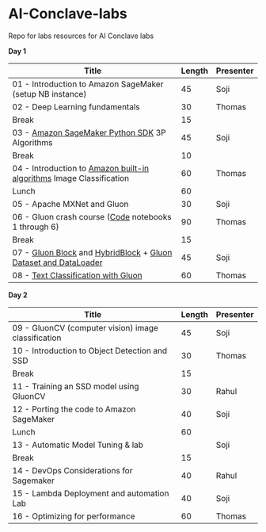 # AI-Conclave-labs

Repo for labs resources for AI Conclave labs


**Day 1**

| Title                                             | Length | Presenter |
|---------------------------------------------------|--------|-----------|
| 01 - Introduction to Amazon SageMaker (setup NB instance) | 45 | Soji |
| 02 - Deep Learning fundamentals | 30 | Thomas |
| Break | 15 |  |
| 03 - [Amazon SageMaker Python SDK](https://github.com/cyrusmvahid/sagemaker-demos) 3P Algorithms | 45 | Soji |
| Break | 10 |  |
| 04 - Introduction to [Amazon built-in algorithms](https://github.com/awslabs/amazon-sagemaker-examples) Image Classification | 60 | Thomas |
| Lunch | 60 |  |
| 05 - Apache MXNet and Gluon | 30 | Soji |
| 06 - Gluon crash course ([Code](https://github.com/ThomasDelteil/DeepLearningWithMXNetGluon) notebooks 1 through 6) | 90 | Thomas |
| Break | 15 |  |
| 07 - [Gluon Block](https://mxnet.incubator.apache.org/tutorials/gluon/hybrid.html) and [HybridBlock](https://gluon.mxnet.io/chapter07_distributed-learning/hybridize.html) + [Gluon Dataset and DataLoader](https://mxnet.incubator.apache.org/tutorials/gluon/datasets.html) | 45 | Soji |
| 08 - [Text Classification with Gluon](text-classification-lab) | 60 | Thomas |

**Day 2**

| Title                                             | Length | Presenter |
|---------------------------------------------------|--------|-----------|
| 09 - GluonCV (computer vision) image classification    | 45     | Soji      |
| 10 - Introduction to Object Detection and SSD          | 30     | Thomas    |
| Break | 15 |  |
| 11 - Training an SSD model using GluonCV               | 30     | Rahul     |
| 12 - Porting the code to Amazon SageMaker              | 40     | Soji      |
| Lunch                                             | 60     |           |
| 13 - Automatic Model Tuning & lab                      |        | Soji      |
| Break                                             | 15     |           |
| 14 - DevOps Considerations for Sagemaker               | 40     | Rahul     |
| 15 - Lambda Deployment and automation Lab              | 40     | Soji      |
| 16 - Optimizing for performance                        | 60     | Thomas    |
